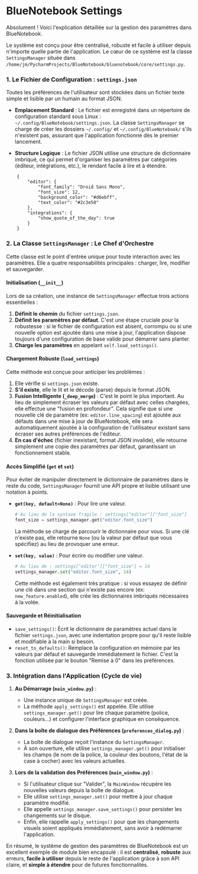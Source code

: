 # BlueNotebook Settings 

Absolument ! Voici l'explication détaillée sur la gestion des paramètres dans BlueNotebook.

Le système est conçu pour être centralisé, robuste et facile à utiliser depuis n'importe quelle partie de l'application. Le cœur de ce système est la classe `SettingsManager` située dans `/home/jm/PycharmProjects/BlueNotebook/bluenotebook/core/settings.py`.

### 1. Le Fichier de Configuration : `settings.json`

Toutes les préférences de l'utilisateur sont stockées dans un fichier texte simple et lisible par un humain au format JSON.

*   **Emplacement Standard** : Le fichier est enregistré dans un répertoire de configuration standard sous Linux : `~/.config/BlueNotebook/settings.json`. La classe `SettingsManager` se charge de créer les dossiers `~/.config/` et `~/.config/BlueNotebook/` s'ils n'existent pas, assurant que l'application fonctionne dès le premier lancement.

*   **Structure Logique** : Le fichier JSON utilise une structure de dictionnaire imbriqué, ce qui permet d'organiser les paramètres par catégories (éditeur, intégrations, etc.), le rendant facile à lire et à étendre.


```
    {
        "editor": {
            "font_family": "Droid Sans Mono",
            "font_size": 12,
            "background_color": "#d6ebff",
            "text_color": "#2c3e50"
        },
        "integrations": {
            "show_quote_of_the_day": true
        }
    }
```


### 2. La Classe `SettingsManager` : Le Chef d'Orchestre

Cette classe est le point d'entrée unique pour toute interaction avec les paramètres. Elle a quatre responsabilités principales : charger, lire, modifier et sauvegarder.

#### Initialisation (`__init__`)

Lors de sa création, une instance de `SettingsManager` effectue trois actions essentielles :
1.  **Définit le chemin** du fichier `settings.json`.
2.  **Définit les paramètres par défaut**. C'est une étape cruciale pour la robustesse : si le fichier de configuration est absent, corrompu ou si une nouvelle option est ajoutée dans une mise à jour, l'application dispose toujours d'une configuration de base valide pour démarrer sans planter.
3.  **Charge les paramètres** en appelant `self.load_settings()`.

#### Chargement Robuste (`load_settings`)

Cette méthode est conçue pour anticiper les problèmes :
1.  Elle vérifie si `settings.json` existe.
2.  **S'il existe**, elle le lit et le décode (parse) depuis le format JSON.
3.  **Fusion Intelligente (`_deep_merge`)** : C'est le point le plus important. Au lieu de simplement écraser les valeurs par défaut avec celles chargées, elle effectue une "fusion en profondeur". Cela signifie que si une nouvelle clé de paramètre (ex: `editor.line_spacing`) est ajoutée aux défauts dans une mise à jour de BlueNotebook, elle sera automatiquement ajoutée à la configuration de l'utilisateur existant sans écraser ses autres préférences de l'éditeur.
4.  **En cas d'échec** (fichier inexistant, format JSON invalide), elle retourne simplement une copie des paramètres par défaut, garantissant un fonctionnement stable.

#### Accès Simplifié (`get` et `set`)

Pour éviter de manipuler directement le dictionnaire de paramètres dans le reste du code, `SettingsManager` fournit une API propre et lisible utilisant une notation à points.

*   **`get(key, default=None)`** : Pour lire une valeur.
    ```python
    # Au lieu de la syntaxe fragile : settings["editor"]["font_size"]
    font_size = settings_manager.get("editor.font_size") 
    ```
    La méthode se charge de parcourir le dictionnaire pour vous. Si une clé n'existe pas, elle retourne `None` (ou la valeur par défaut que vous spécifiez) au lieu de provoquer une erreur.

*   **`set(key, value)`** : Pour écrire ou modifier une valeur.
    ```python
    # Au lieu de : settings["editor"]["font_size"] = 14
    settings_manager.set("editor.font_size", 14)
    ```
    Cette méthode est également très pratique : si vous essayez de définir une clé dans une section qui n'existe pas encore (ex: `new_feature.enabled`), elle crée les dictionnaires imbriqués nécessaires à la volée.

#### Sauvegarde et Réinitialisation

*   `save_settings()`: Écrit le dictionnaire de paramètres actuel dans le fichier `settings.json`, avec une indentation propre pour qu'il reste lisible et modifiable à la main si besoin.
*   `reset_to_defaults()`: Remplace la configuration en mémoire par les valeurs par défaut et sauvegarde immédiatement le fichier. C'est la fonction utilisée par le bouton "Remise à 0" dans les préférences.

### 3. Intégration dans l'Application (Cycle de vie)

1.  **Au Démarrage (`main_window.py`)** :
    *   Une instance unique de `SettingsManager` est créée.
    *   La méthode `apply_settings()` est appelée. Elle utilise `settings_manager.get()` pour lire chaque paramètre (police, couleurs...) et configurer l'interface graphique en conséquence.

2.  **Dans la boîte de dialogue des Préférences (`preferences_dialog.py`)** :
    *   La boîte de dialogue reçoit l'instance du `SettingsManager`.
    *   À son ouverture, elle utilise `settings_manager.get()` pour initialiser les champs (le nom de la police, la couleur des boutons, l'état de la case à cocher) avec les valeurs actuelles.

3.  **Lors de la validation des Préférences (`main_window.py`)** :
    *   Si l'utilisateur clique sur "Valider", la `MainWindow` récupère les nouvelles valeurs depuis la boîte de dialogue.
    *   Elle utilise `settings_manager.set()` pour mettre à jour chaque paramètre modifié.
    *   Elle appelle `settings_manager.save_settings()` pour persister les changements sur le disque.
    *   Enfin, elle rappelle `apply_settings()` pour que les changements visuels soient appliqués immédiatement, sans avoir à redémarrer l'application.

En résumé, le système de gestion des paramètres de BlueNotebook est un excellent exemple de module bien encapsulé : il est **centralisé**, **robuste** aux erreurs, **facile à utiliser** depuis le reste de l'application grâce à son API claire, et **simple à étendre** pour de futures fonctionnalités.